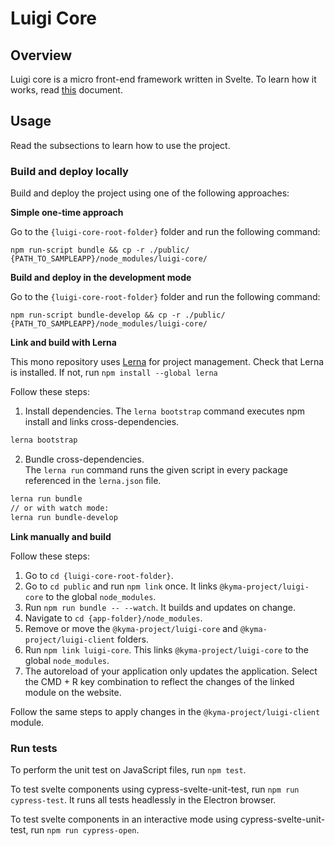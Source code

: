 # Luigi Core

## Overview

Luigi core is a micro front-end framework written in Svelte. To learn how it works, read [this](examples/README.md) document.

## Usage

Read the subsections to learn how to use the project.

### Build and deploy locally

Build and deploy the project using one of the following approaches:

**Simple one-time approach**

Go to the `{luigi-core-root-folder}` folder and run the following command:

`npm run-script bundle && cp -r ./public/ {PATH_TO_SAMPLEAPP}/node_modules/luigi-core/`

**Build and deploy in the development mode**

Go to the `{luigi-core-root-folder}` folder and run the following command:

`npm run-script bundle-develop && cp -r ./public/ {PATH_TO_SAMPLEAPP}/node_modules/luigi-core/`

**Link and build with Lerna**

This mono repository uses [Lerna](https://lernajs.io/) for project management. Check that Lerna is installed. If not, run `npm install --global lerna`

Follow these steps:

1. Install dependencies. 
The `lerna bootstrap` command executes npm install and links cross-dependencies.
```bash
lerna bootstrap
```

2. Bundle cross-dependencies.  
The `lerna run` command runs the given script in every package referenced in the `lerna.json` file.
```bash
lerna run bundle
// or with watch mode:
lerna run bundle-develop
```


**Link manually and build**

Follow these steps:

1. Go to `cd {luigi-core-root-folder}`.
2. Go to `cd public` and run `npm link` once. It links `@kyma-project/luigi-core` to the global `node_modules`.
3. Run `npm run bundle -- --watch`. It builds and updates on change.
4. Navigate to `cd {app-folder}/node_modules`.
5. Remove or move the `@kyma-project/luigi-core` and `@kyma-project/luigi-client` folders.
6. Run `npm link luigi-core`. This links `@kyma-project/luigi-core` to the global `node_modules`.
7. The autoreload of your application only updates the application. Select the CMD + R key combination to reflect the changes of the linked module on the website.

Follow the same steps to apply changes in the `@kyma-project/luigi-client` module.

### Run tests

To perform the unit test on JavaScript files, run `npm test`.

To test svelte components using cypress-svelte-unit-test, run `npm run cypress-test`. It runs all tests headlessly in the Electron browser.

To test svelte components in an interactive mode using cypress-svelte-unit-test, run `npm run cypress-open`.
